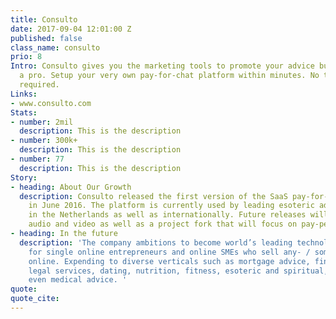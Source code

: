 ```yaml
---
title: Consulto
date: 2017-09-04 12:01:00 Z
published: false
class_name: consulto
prio: 8
Intro: Consulto gives you the marketing tools to promote your advice business like
  a pro. Setup your very own pay-for-chat platform within minutes. No technical know-how
  required.
Links:
- www.consulto.com
Stats:
- number: 2mil
  description: This is the description
- number: 300k+
  description: This is the description
- number: 77
  description: This is the description
Story:
- heading: About Our Growth
  description: Consulto released the first version of the SaaS pay-for-chat solution
    in June 2016. The platform is currently used by leading esoteric advice websites
    in the Netherlands as well as internationally. Future releases will include web-based
    audio and video as well as a project fork that will focus on pay-per-message SaaS.
- heading: In the future
  description: 'The company ambitions to become world’s leading technological enabler
    for single online entrepreneurs and online SMEs who sell any- / some kind of advice
    online. Expending to diverse verticals such as mortgage advice, financial consulting,
    legal services, dating, nutrition, fitness, esoteric and spiritual, beauty, or
    even medical advice. '
quote: 
quote_cite: 
---
```



